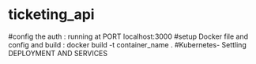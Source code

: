 # ticketing_api
#config the auth : running at PORT localhost:3000
#setup Docker file and config and build : docker build -t container_name .
#Kubernetes- Settling DEPLOYMENT AND SERVICES
